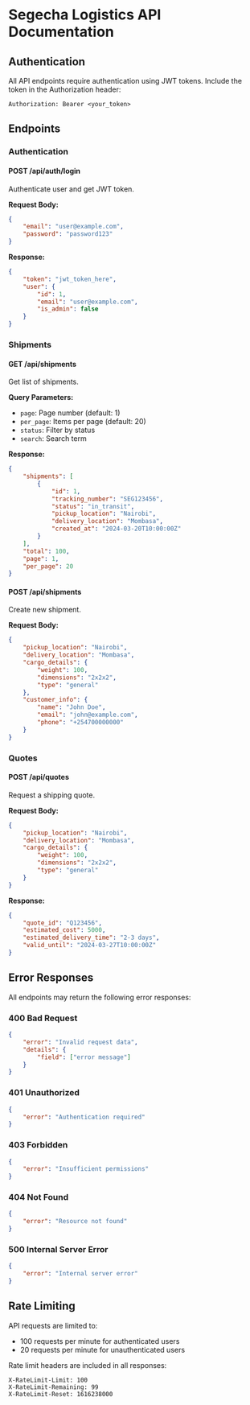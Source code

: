 # Segecha Logistics API Documentation

## Authentication

All API endpoints require authentication using JWT tokens. Include the token in the Authorization header:

```
Authorization: Bearer <your_token>
```

## Endpoints

### Authentication

#### POST /api/auth/login
Authenticate user and get JWT token.

**Request Body:**
```json
{
    "email": "user@example.com",
    "password": "password123"
}
```

**Response:**
```json
{
    "token": "jwt_token_here",
    "user": {
        "id": 1,
        "email": "user@example.com",
        "is_admin": false
    }
}
```

### Shipments

#### GET /api/shipments
Get list of shipments.

**Query Parameters:**
- `page`: Page number (default: 1)
- `per_page`: Items per page (default: 20)
- `status`: Filter by status
- `search`: Search term

**Response:**
```json
{
    "shipments": [
        {
            "id": 1,
            "tracking_number": "SEG123456",
            "status": "in_transit",
            "pickup_location": "Nairobi",
            "delivery_location": "Mombasa",
            "created_at": "2024-03-20T10:00:00Z"
        }
    ],
    "total": 100,
    "page": 1,
    "per_page": 20
}
```

#### POST /api/shipments
Create new shipment.

**Request Body:**
```json
{
    "pickup_location": "Nairobi",
    "delivery_location": "Mombasa",
    "cargo_details": {
        "weight": 100,
        "dimensions": "2x2x2",
        "type": "general"
    },
    "customer_info": {
        "name": "John Doe",
        "email": "john@example.com",
        "phone": "+254700000000"
    }
}
```

### Quotes

#### POST /api/quotes
Request a shipping quote.

**Request Body:**
```json
{
    "pickup_location": "Nairobi",
    "delivery_location": "Mombasa",
    "cargo_details": {
        "weight": 100,
        "dimensions": "2x2x2",
        "type": "general"
    }
}
```

**Response:**
```json
{
    "quote_id": "Q123456",
    "estimated_cost": 5000,
    "estimated_delivery_time": "2-3 days",
    "valid_until": "2024-03-27T10:00:00Z"
}
```

## Error Responses

All endpoints may return the following error responses:

### 400 Bad Request
```json
{
    "error": "Invalid request data",
    "details": {
        "field": ["error message"]
    }
}
```

### 401 Unauthorized
```json
{
    "error": "Authentication required"
}
```

### 403 Forbidden
```json
{
    "error": "Insufficient permissions"
}
```

### 404 Not Found
```json
{
    "error": "Resource not found"
}
```

### 500 Internal Server Error
```json
{
    "error": "Internal server error"
}
```

## Rate Limiting

API requests are limited to:
- 100 requests per minute for authenticated users
- 20 requests per minute for unauthenticated users

Rate limit headers are included in all responses:
```
X-RateLimit-Limit: 100
X-RateLimit-Remaining: 99
X-RateLimit-Reset: 1616238000
``` 